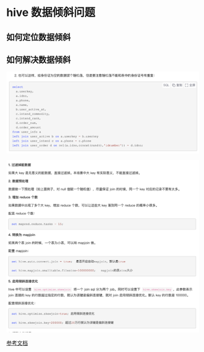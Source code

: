 # hive 数据倾斜问题

## 如何定位数据倾斜

## 如何解决数据倾斜

![code](./image/Snipaste_2022-03-31_23-22-39.png)

![image](./image/Snipaste_2022-03-31_23-20-10.png)


[参考文档](https://www.cnblogs.com/itlz/p/15105444.html)

